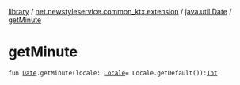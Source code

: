 [library](../../index.md) / [net.newstyleservice.common_ktx.extension](../index.md) / [java.util.Date](index.md) / [getMinute](./get-minute.md)

# getMinute

`fun `[`Date`](http://docs.oracle.com/javase/6/docs/api/java/util/Date.html)`.getMinute(locale: `[`Locale`](http://docs.oracle.com/javase/6/docs/api/java/util/Locale.html)` = Locale.getDefault()): `[`Int`](https://kotlinlang.org/api/latest/jvm/stdlib/kotlin/-int/index.html)